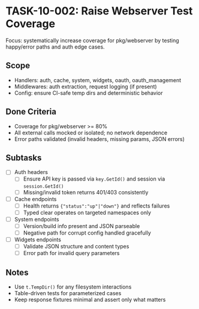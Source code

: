 <!-- file: docs/tasks/10-testing-quality/TASK-10-002-webserver-coverage.md -->
<!-- version: 1.0.0 -->
<!-- guid: 3f9a7b2c-1d4e-4a9f-8c6b-4a2f7d1e9c3a -->

# TASK-10-002: Raise Webserver Test Coverage

Focus: systematically increase coverage for pkg/webserver by testing happy/error paths and auth edge cases.

## Scope

- Handlers: auth, cache, system, widgets, oauth, oauth_management
- Middlewares: auth extraction, request logging (if present)
- Config: ensure CI-safe temp dirs and deterministic behavior

## Done Criteria

- Coverage for pkg/webserver >= 80%
- All external calls mocked or isolated; no network dependence
- Error paths validated (invalid headers, missing params, JSON errors)

## Subtasks

- [ ] Auth headers
  - [ ] Ensure API key is passed via `key.GetId()` and session via `session.GetId()`
  - [ ] Missing/invalid token returns 401/403 consistently

- [ ] Cache endpoints
  - [ ] Health returns `{"status":"up"|"down"}` and reflects failures
  - [ ] Typed clear operates on targeted namespaces only

- [ ] System endpoints
  - [ ] Version/build info present and JSON parseable
  - [ ] Negative path for corrupt config handled gracefully

- [ ] Widgets endpoints
  - [ ] Validate JSON structure and content types
  - [ ] Error path for invalid query parameters

## Notes

- Use `t.TempDir()` for any filesystem interactions
- Table-driven tests for parameterized cases
- Keep response fixtures minimal and assert only what matters
